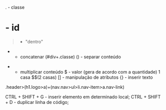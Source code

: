 . - classe
# - id
> - "dentro"
+ - concatenar (#div+.classe)
() - separar conteúdo 
* - multiplicar conteúdo
$ - valor (gera de acordo com a quantidade) 1 casa $$(2 casas)
[] - manipulação de atributos
{} - inserir texto

.header>(h1.logo>a)+(nav.nav>ul>li.nav-item>a.nav-link)

CTRL + SHIFT + G - inserir elemento em determinado local;
CTRL + SHIFT + D - duplicar linha de código;
